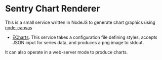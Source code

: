 # Sentry Chart Renderer

This is a small service written in NodeJS to generate chart graphics using
[node-canvas](https://www.npmjs.com/package/canvas)
+ [ECharts](https://echarts.apache.org/en/index.html). This service takes a
configuration file defining styles, accepts JSON input for series data, and
produces a png image to stdout.

It can also operate in a web-server mode to produce charts.
